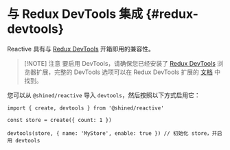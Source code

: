 # 与 Redux DevTools 集成 {#redux-devtools}

Reactive 具有与 [Redux DevTools](https://github.com/reduxjs/redux-devtools#redux-devtools) 开箱即用的兼容性。

> [!NOTE] 注意
> 要启用 DevTools，请确保您已经安装了 [Redux DevTools](https://github.com/reduxjs/redux-devtools#redux-devtools) 浏览器扩展，完整的 DevTools 选项可以在 Redux DevTools 扩展的 [文档](https://github.com/reduxjs/redux-devtools/blob/main/extension/docs/API/Arguments.md#options) 中找到。

您可以从 `@shined/reactive` 导入 `devtools`，然后按照以下方式启用它：

```tsx {5}
import { create, devtools } from '@shined/reactive'

const store = create({ count: 1 })

devtools(store, { name: 'MyStore', enable: true }) // 初始化 store，并启用 devtools
```
